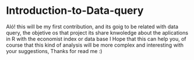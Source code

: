 # Introduction-to-Data-query
Aló! this will be my first contribution, and its goig to be related with data query, the objetive os that project its
share knwoledge about the aplications in R with the economist index or data base
I Hope that this can help you, of course that this kind of analysis will be more complex and interesting with your suggestions,
Thanks for read me :) 
